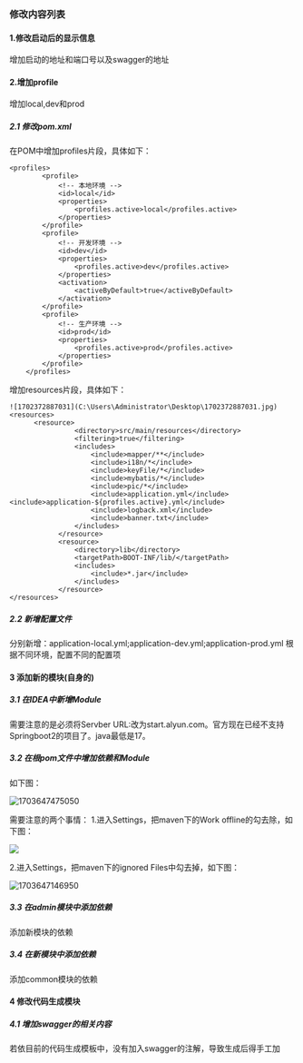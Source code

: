

### 修改内容列表

#### 1.修改启动后的显示信息

增加启动的地址和端口号以及swagger的地址

#### 2.增加profile
增加local,dev和prod

##### 2.1 修改pom.xml
在POM中增加profiles片段，具体如下：
```
<profiles>
        <profile>
            <!-- 本地环境 -->
            <id>local</id>
            <properties>
                <profiles.active>local</profiles.active>
            </properties>
        </profile>
        <profile>
            <!-- 开发环境 -->
            <id>dev</id>
            <properties>
                <profiles.active>dev</profiles.active>
            </properties>
            <activation>
                <activeByDefault>true</activeByDefault>
            </activation>
        </profile>
        <profile>
            <!-- 生产环境 -->
            <id>prod</id>
            <properties>
                <profiles.active>prod</profiles.active>
            </properties>
        </profile>
    </profiles>
```
增加resources片段，具体如下：
```
![1702372887031](C:\Users\Administrator\Desktop\1702372887031.jpg)<resources>
      <resource>
                <directory>src/main/resources</directory>
                <filtering>true</filtering>
                <includes>
                    <include>mapper/**</include>
                    <include>i18n/*</include>
                    <include>keyFile/*</include>
                    <include>mybatis/*</include>
                    <include>pic/*</include>
                    <include>application.yml</include>
<include>application-${profiles.active}.yml</include>  
                    <include>logback.xml</include>
                    <include>banner.txt</include>
                </includes>
            </resource>
            <resource>
                <directory>lib</directory>
                <targetPath>BOOT-INF/lib/</targetPath>
                <includes>
                    <include>*.jar</include>
                </includes>
            </resource>
</resources>
```
##### 2.2 新增配置文件

分别新增：application-local.yml;application-dev.yml;application-prod.yml
根据不同环境，配置不同的配置项

#### 3 添加新的模块(自身的)
##### 3.1 在IDEA中新增Module

需要注意的是必须将Servber URL:改为start.alyun.com。官方现在已经不支持Springboot2的项目了。java最低是17。

##### 3.2 在根pom文件中增加依赖和Module

如下图：

![1703647475050](D:\project\MyRuoyi-Vue\图片\1703647475050.png)

需要注意的两个事情：
  1.进入Settings，把maven下的Work offline的勾去除，如下图：

![](D:\project\MyRuoyi-Vue\图片\1703647120096.jpg)

  2.进入Settings，把maven下的ignored Files中勾去掉，如下图：

![1703647146950](D:\project\MyRuoyi-Vue\图片\1703647146950.jpg)

##### 3.3 在admin模块中添加依赖

添加新模块的依赖

##### 3.4 在新模块中添加依赖

添加common模块的依赖


#### 4 修改代码生成模块
##### 4.1 增加swagger的相关内容

若依目前的代码生成模板中，没有加入swagger的注解，导致生成后得手工加













